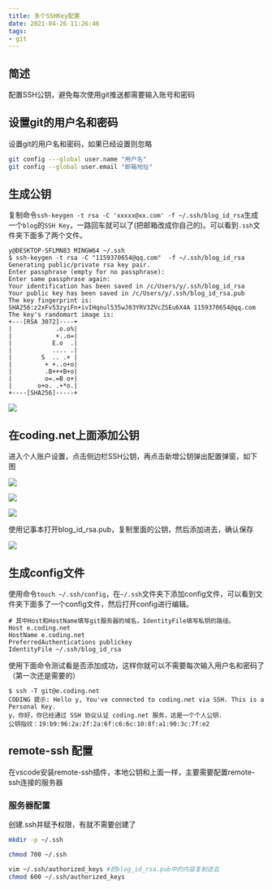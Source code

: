 ```yaml
---
title: 多个SSHKey配置
date: 2021-04-26 11:26:46
tags:
- git
---
```


## 简述

配置SSH公钥，避免每次使用git推送都需要输入账号和密码

## 设置git的用户名和密码

设置git的用户名和密码，如果已经设置则忽略

```bash
git config ---global user.name "用户名"
git config --global user.email "邮箱地址"
```

## 生成公钥

复制命令`ssh-keygen -t rsa -C 'xxxxx@xx.com' -f ~/.ssh/blog_id_rsa`生成一个`blog`的`SSH Key`，一路回车就可以了(把邮箱改成你自己的)。可以看到`.ssh`文件夹下面多了两个文件。

```shell
y@DESKTOP-SFLMN83 MINGW64 ~/.ssh
$ ssh-keygen -t rsa -C "1159370654@qq.com"  -f ~/.ssh/blog_id_rsa
Generating public/private rsa key pair.
Enter passphrase (empty for no passphrase):
Enter same passphrase again:
Your identification has been saved in /c/Users/y/.ssh/blog_id_rsa
Your public key has been saved in /c/Users/y/.ssh/blog_id_rsa.pub
The key fingerprint is:
SHA256:z2xFv53zyiFn+ivIHqnul535wJ03YRV3ZVcZSEu6X4A 1159370654@qq.com
The key's randomart image is:
+---[RSA 3072]----+
|            .o.o%|
|            +..o=|
|           E.o  .|
|           .... .|
|        S  .. .+ |
|         + +..o+o|
|         .B+++B+o|
|         o=.=B o+|
|       o+o. .+*o.|
+----[SHA256]-----+

```

![](https://19-blog.oss-cn-shenzhen.aliyuncs.com/20210426112955.png)

## 在coding.net上面添加公钥

进入个人账户设置，点击侧边栏SSH公钥，再点击新增公钥弹出配置弹窗，如下图

![](https://19-blog.oss-cn-shenzhen.aliyuncs.com/20210426114137.png)

![](https://19-blog.oss-cn-shenzhen.aliyuncs.com/20210426114253.png)

![](https://19-blog.oss-cn-shenzhen.aliyuncs.com/20210426114537.png)

使用记事本打开blog_id_rsa.pub，复制里面的公钥，然后添加进去，确认保存

![](https://19-blog.oss-cn-shenzhen.aliyuncs.com/20210426113614.png)

## 生成config文件

使用命令`touch ~/.ssh/config`，在`~/.ssh`文件夹下添加config文件，可以看到文件夹下面多了一个config文件，然后打开config进行编辑。

```shell
# 其中Host和HostName填写git服务器的域名，IdentityFile填写私钥的路径。
Host e.coding.net
HostName e.coding.net
PreferredAuthentications publickey
IdentityFile ~/.ssh/blog_id_rsa
```

使用下面命令测试看是否添加成功，这样你就可以不需要每次输入用户名和密码了（第一次还是需要的）

```shell
$ ssh -T git@e.coding.net
CODING 提示: Hello y, You've connected to coding.net via SSH. This is a Personal Key.
y，你好，你已经通过 SSH 协议认证 coding.net 服务，这是一个个人公钥.
公钥指纹：19:b9:96:2a:2f:2a:6f:c6:6c:10:8f:a1:90:3c:7f:e2
```

## remote-ssh 配置

在vscode安装remote-ssh插件，本地公钥和上面一样，主要需要配置remote-ssh连接的服务器

### 服务器配置

创建.ssh并赋予权限，有就不需要创建了

```bash
mkdir -p ~/.ssh 

chmod 700 ~/.ssh 

vim ~/.ssh/authorized_keys #把blog_id_rsa.pub中的内容复制进去
chmod 600 ~/.ssh/authorized_keys 
```

